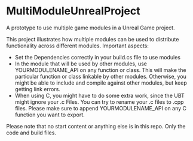# MultiModuleUnrealProject
A prototype to use multiple game modules in a Unreal Game project.

This project illustrates how multiple modules can be used to distribute functionality across different modules. 
Important aspects: 
- Set the Dependencies correctly in your build.cs file to use modules
- In the module that will be used by other modules, use YOURMODULENAME_API on any function or class. This will make the particular function or class linkable by other modules. Otherwise, you might be able to include and compile against other modules, but keep getting link errors.
- When using C, you might have to do some extra work, since the UBT might ignore your .c Files. You can try to rename your .c files to .cpp files. Please make sure to append YOURMODULENAME_API on any C function you want to export.

Please note that no start content or anything else is in this repo. Only the code and build files.
